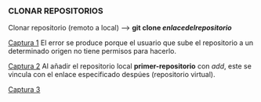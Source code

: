 ### CLONAR REPOSITORIOS

Clonar repositorio (remoto a local) --> **git clone _enlacedelrepositorio_**

[Captura 1](https://i.imgur.com/keHZg6S.png) El error se produce porque el usuario que sube el repositorio a un determinado origen no tiene permisos para hacerlo.

[Captura 2](https://i.imgur.com/QJrJTtW.png) Al añadir el repositorio local **primer-repositorio** con _add_, este se vincula con el enlace especificado despúes (repositorio virtual).

[Captura 3](https://i.imgur.com/YKLERXQ.png)













